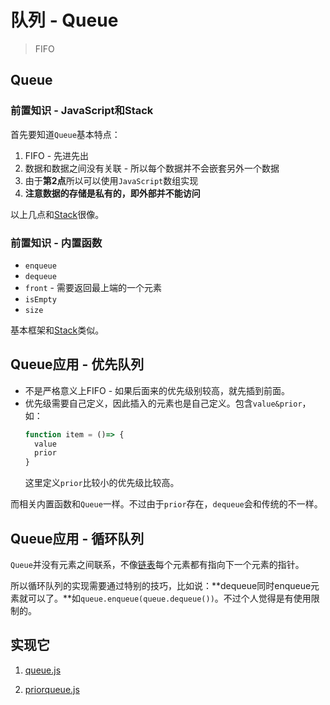 # 队列 - Queue
> FIFO

## Queue

### 前置知识 - JavaScript和Stack

首先要知道`Queue`基本特点：

1. FIFO - 先进先出
2. 数据和数据之间没有关联 - 所以每个数据并不会嵌套另外一个数据
3. 由于**第2点**所以可以使用`JavaScript`数组实现
4. **注意数据的存储是私有的，即外部并不能访问**

以上几点和[Stack](https://github.com/JiangWeixian/JS-Books/blob/master/JS%E6%95%B0%E6%8D%AE%E7%BB%93%E6%9E%84%E4%B8%8E%E7%AE%97%E6%B3%95/%E6%A0%88/stack.md)很像。

### 前置知识 - 内置函数

* `enqueue`
* `dequeue`
* `front` - 需要返回最上端的一个元素
* `isEmpty`
* `size`

基本框架和[Stack](https://github.com/JiangWeixian/JS-Books/blob/master/JS%E6%95%B0%E6%8D%AE%E7%BB%93%E6%9E%84%E4%B8%8E%E7%AE%97%E6%B3%95/%E6%A0%88/stack.md)类似。


## Queue应用 - 优先队列

* 不是严格意义上FIFO - 如果后面来的优先级别较高，就先插到前面。
* 优先级需要自己定义，因此插入的元素也是自己定义。包含`value&prior`，如：
    ```JavaScript
    function item = ()=> {
      value
      prior
    }
    ```
  这里定义`prior`比较小的优先级比较高。

而相关内置函数和`Queue`一样。不过由于`prior`存在，`dequeue`会和传统的不一样。

## Queue应用 - 循环队列

`Queue`并没有元素之间联系，不像[链表]()每个元素都有指向下一个元素的指针。

所以循环队列的实现需要通过特别的技巧，比如说：**dequeue同时enqueue元素就可以了。**如`queue.enqueue(queue.dequeue())`。不过个人觉得是有使用限制的。

## 实现它

1. [queue.js](https://github.com/JiangWeixian/JS-Books/blob/master/JS%E6%95%B0%E6%8D%AE%E7%BB%93%E6%9E%84%E4%B8%8E%E7%AE%97%E6%B3%95/%E9%98%9F%E5%88%97/queue.js)

2. [priorqueue.js](https://github.com/JiangWeixian/JS-Books/blob/master/JS%E6%95%B0%E6%8D%AE%E7%BB%93%E6%9E%84%E4%B8%8E%E7%AE%97%E6%B3%95/%E9%98%9F%E5%88%97/priorQueue.js)